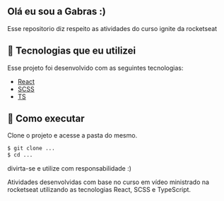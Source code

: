 ## Olá eu sou a Gabras :)
Esse repositorio diz respeito as atividades do curso ignite da rocketseat

## 🧪 Tecnologias que eu utilizei

Esse projeto foi desenvolvido com as seguintes tecnologias:
- [React](https://pt-br.reactjs.org/)
- [SCSS](https://sass-lang.com/)
- [TS](https://www.typescriptlang.org/)

## 🚀 Como executar

Clone o projeto e acesse a pasta do mesmo.

```bash
$ git clone ...
$ cd ...
```

divirta-se e utilize com responsabilidade :)

Atividades desenvolvidas com base no curso em vídeo ministrado na rocketseat utilizando as tecnologias React, SCSS e TypeScript.
